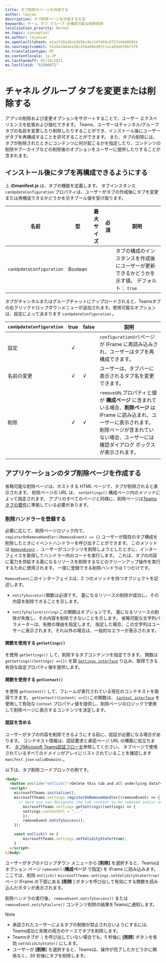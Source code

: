 ```yaml
---
title: タブ削除のページを作成する
author: laujan
description: タブ削除ページを作成する方法
keywords: チーム タブ グループ の構成可能な削除削除
localization_priority: Normal
ms.topic: conceptual
ms.author: lajanuar
ms.openlocfilehash: e1a1f38a2bcb3b5bc4bc54f469c8727e44d8695e
ms.sourcegitcommit: 51e4a1464ea58c254ad6bd0317aca03ebf6bf1f6
ms.translationtype: MT
ms.contentlocale: ja-JP
ms.lasthandoff: 05/19/2021
ms.locfileid: "52566671"
---
```

# <a name="modify-or-remove-a-channel-group-tab"></a>チャネル グループ タブを変更または削除する

アプリの削除および変更オプションをサポートすることで、ユーザー エクスペリエンスを拡張および強化できます。 Teams、ユーザーはチャンネル/グループタブの名前を変更したり削除したりすることができ、インストール後にユーザーがタブを再構成することを許可することができます。 また、タブの削除には、タブが削除されたときにコンテンツに何が起こるかを指定したり、コンテンツの削除やアーカイブなどの削除後のオプションをユーザーに提供したりすることが含まれます。

## <a name="enable-your-tab-to-be-reconfigured-after-installation"></a>インストール後にタブを再構成できるようにする

上 **のmanifest.js** は、タブの機能を定義します。 タブインスタンス `canUpdateConfiguration` プロパティは、ユーザーがタブの作成後にタブを変更または再構成できるかどうかを示すブール値を受け取ります。

|名前| 型| 最大サイズ | 必須 | 説明|
|---|---|---|---|---|
|`canUpdateConfiguration`|Boolean|||タブの構成のインスタンスを作成後にユーザーが更新できるかどうかを示す値。 デフォルト： `true`|

タブがチャンネルまたはグループチャットにアップロードされると、Teamsタブの右クリックドロップダウンメニューが追加されます。使用可能なオプションは、設定によって決まります `canUpdateConfiguration` 。

| `canUpdateConfiguration`| true   | false | 説明 |
| ----------------------- | :----: | ----- | ----------- |
|     設定            |   √    |       |`configurationUrl`ページが IFrame に再読み込みされ、ユーザーはタブを再構成できます。  |
|     名前の変更              |   √    |   √   | ユーザーは、タブバーに表示されるタブ名を変更できます。          |
|     削除              |   √    |   √   |  `removeURL`プロパティと値が **構成ページ** に含まれている場合、**削除ページ** は IFrame に読み込まれ、ユーザーに表示されます。 削除ページが含まれていない場合、ユーザーには確認ダイアログ ボックスが表示されます。          |
|||||

## <a name="create-a-tab-removal-page-for-your-application"></a>アプリケーションのタブ削除ページを作成する

省略可能な削除ページは、ホストする HTML ページで、タブが削除されると表示されます。 削除ページの URL は、 `setSettings()` 構成ページ内のメソッドによって指定されます。 アプリのすべてのページと同様に、削除ページは[Teams タブの要件](../../../tabs/how-to/tab-requirements.md)に準拠している必要があります。

### <a name="register-a-remove-handler"></a>削除ハンドラーを登録する

必要に応じて、削除ページロジック内で、 `registerOnRemoveHandler((RemoveEvent) => {}` ユーザーが既存のタブ構成を削除したときにイベントハンドラーを呼び出すことができます。 このメソッドは [`RemoveEvent`](/javascript/api/@microsoft/teams-js/microsoftteams.settings.removeevent?view=msteams-client-js-latest&preserve-view=true) 、ユーザーがコンテンツを削除しようとしたときに、インターフェイスを取得してハンドラー内のコードを実行します。 これは、タブの内容に電力を供給する基になるリソースを削除するなどのクリーンアップ操作を実行するために使用されます。 一度に登録できる削除ハンドラは 1 つだけです。

`RemoveEvent`このインターフェイスは、2 つのメソッドを持つオブジェクトを記述します。

* `notifySuccess()`関数は必須です。 基になるリソースの削除が成功し、その内容を削除できることを示します。

* `notifyFailure(string)`この関数はオプションです。 基になるリソースの削除が失敗し、その内容を削除できないことを示します。 省略可能な文字列パラメーターは、失敗の理由を指定します。 指定した場合、この文字列はユーザーに表示されます。それ以外の場合は、一般的なエラーが表示されます。

#### <a name="use-the-getsettings-function"></a>関数を使用する `getSettings()`

を使用 `getSettings()` して、削除するタブコンテンツを指定できます。 関数は `getSettings((Settings) =>{})` を取 [`Settings interface`](/javascript/api/@microsoft/teams-js/microsoftteams.settings.settings?view=msteams-client-js-latest&preserve-view=true) り込み、取得できる有効な設定プロパティ値を提供します。

#### <a name="use-the-getcontext-function"></a>関数を使用する `getContext()`

を使用 `getContext()` して、フレームが実行されている現在のコンテキストを取得できます。 `getContext((Context) =>{})`この関数は、 [`Context interface`](/javascript/api/@microsoft/teams-js/microsoftteams.context?view=msteams-client-js-latest&preserve-view=true) を使用して有効な `Context` プロパティ値を提供し、削除ページのロジックで使用して削除ページに表示するコンテンツを決定します。

#### <a name="include-authentication"></a>認証を含める

ユーザーがタブの内容を削除できるようにする前に、認証が必要になる場合があります。 コンテキスト情報は、認証要求と承認ページ URL の構築に役立ちます。 [タブMicrosoft Teams認証フローを](~/tabs/how-to/authentication/auth-flow-tab.md)参照してください。 タブページで使用されているすべてのドメインがアレイにリストされていることを確認します `manifest.json` `validDomains` 。

以下は、タブ削除コードブロックの例です。

```html
<body>
  <button onclick="onClick()">Delete this tab and all underlying data?</button>
  <script>
    microsoftTeams.initialize();
    microsoftTeams.settings.registerOnRemoveHandler((removeEvent) => {
      // Here you can designate the tab content to be removed and/or archived.
        microsoftTeams.settings.getSettings((settings) => {
        settings.contentUrl = "..."
        });
        removeEvent.notifySuccess();
    });

    const onClick() => {
        microsoftTeams.settings.setValidityState(true);
    }
  </script>
</body>

```

ユーザーがタブのドロップダウン メニューから **[削除]** を選択すると、Teamsはオプション ページ `removeUrl` (**構成ページ** で指定) を IFrame に読み込みます。 ここでは、削除 `onClick()` `microsoftTeams.settings.setValidityState(true)` ページ IFrame の下部にある **[削除** ] ボタンを呼び出して有効にする関数を読み込んだボタンが表示されます。

削除ハンドラの実行後、 `removeEvent.notifySuccess()` または `removeEvent.notifyFailure()` コンテンツ削除の結果をTeamsに通知します。

>[!NOTE]
> * 承認されたユーザーによるタブの制御が禁止されないようにするには、Teams成功と失敗の両方のケースでタブを削除します。
> * Teamsタブが .\ を呼び出していない場合でも、5 秒後に **[削除**] ボタンを有効 `setValidityState()` にします。
> * ユーザーが **[削除**] を選択すると、Teamsは、操作が完了したかどうかに関係なく、30 秒後にタブを削除します。
